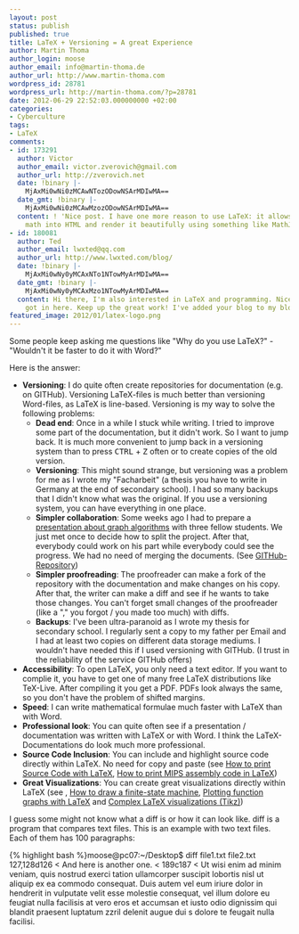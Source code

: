 ```yaml
---
layout: post
status: publish
published: true
title: LaTeX + Versioning = A great Experience
author: Martin Thoma
author_login: moose
author_email: info@martin-thoma.de
author_url: http://www.martin-thoma.com
wordpress_id: 28781
wordpress_url: http://martin-thoma.com/?p=28781
date: 2012-06-29 22:52:03.000000000 +02:00
categories:
- Cyberculture
tags:
- LaTeX
comments:
- id: 173291
  author: Victor
  author_email: victor.zverovich@gmail.com
  author_url: http://zverovich.net
  date: !binary |-
    MjAxMi0wNi0zMCAwNTozODowNSArMDIwMA==
  date_gmt: !binary |-
    MjAxMi0wNi0zMCAwMzozODowNSArMDIwMA==
  content: ! 'Nice post. I have one more reason to use LaTeX: it allows me to put
    math into HTML and render it beautifully using something like MathJax.'
- id: 180081
  author: Ted
  author_email: lwxted@qq.com
  author_url: http://www.lwxted.com/blog/
  date: !binary |-
    MjAxMi0wNy0yMCAxNTo1NTowMyArMDIwMA==
  date_gmt: !binary |-
    MjAxMi0wNy0yMCAxMzo1NTowMyArMDIwMA==
  content: Hi there, I'm also interested in LaTeX and programming. Nice blog you've
    got in here. Keep up the great work! I've added your blog to my blog roll.
featured_image: 2012/01/latex-logo.png
---
```

Some people keep asking me questions like "Why do you use LaTeX?" - "Wouldn't it be faster to do it with Word?"

Here is the answer:
<ul>
  <li><strong>Versioning</strong>: I do quite often create repositories for documentation (e.g. on GITHub). Versioning LaTeX-files is much better than versioning Word-files, as LaTeX is line-based. Versioning is my way to solve the following problems:
  <ul>
    <li><strong>Dead end</strong>: Once in a while I stuck while writing. I tried to improve some part of the documentation, but it didn't work. So I want to jump back. It is much more convenient to jump back in a versioning system than to press <kbd>CTRL</kbd> + <kbd>Z</kbd> often or to create copies of the old version.</li>
     <li><strong>Versioning</strong>: This might sound strange, but versioning was a problem for me as I wrote my "Facharbeit" (a thesis you have to write in Germany at the end of secondary school). I had so many backups that I didn't know what was the original. If you use a versioning system, you can have everything in one place.</li>
      <li><strong>Simpler collaboration</strong>: Some weeks ago I had to prepare a <a href="http://cloud.github.com/downloads/MartinThoma/ICPC-Referat/Graphentheorie-2.pdf">presentation about graph algorithms</a> with three fellow students. We just met once to decide how to split the project. After that, everybody could work on his part while everybody could see the progress. We had no need of merging the documents. (See <a href="https://github.com/MartinThoma/ICPC-Referat">GITHub-Repository</a>)</li>
      <li><strong>Simpler proofreading</strong>: The proofreader can make a fork of the repository with the documentation and make changes on his copy. After that, the writer can make a diff and see if he wants to take those changes. You can't forget small changes of the proofreader (like a "," you forgot / you made too much) with diffs.</li>
      <li><strong>Backups</strong>: I've been ultra-paranoid as I wrote my thesis for secondary school. I regularly sent a copy to my father per Email and I had at least two copies on different data storage mediums. I wouldn't have needed this if I used versioning with GITHub. (I trust in the reliability of the service GITHub offers)</li>
  </ul>
  </li>
  <li><strong>Accessibility</strong>: To open LaTeX, you only need a text editor. If you want to complie it, you have to get one of many free LaTeX distributions like TeX-Live. After compiling it you get a PDF. PDFs look always the same, so you don't have the problem of shifted margins.</li>
  <li><strong>Speed</strong>: I can write mathematical formulae much faster with LaTeX than with Word.</li>
  <li><strong>Professional look</strong>: You can quite often see if a presentation / documentation was written with LaTeX or with Word. I think the LaTeX-Documentations do look much more professional.</li>
  <li><strong>Source Code Inclusion</strong>: You can include and highlight source code directly within LaTeX. No need for copy and paste (see <a href="http://martin-thoma.com/how-to-print-source-code-with-latex/" title="How to print Source Code with LaTeX">How to print Source Code with LaTeX</a>, <a href="http://martin-thoma.com/how-print-mips-assembly-code-latex/" title="How to print MIPS assembly code in LaTeX">How to print MIPS assembly code in LaTeX</a>)</li>
  <li><strong>Great Visualizations</strong>: You can create great visualizations directly within LaTeX (see , <a href="http://martin-thoma.com/how-to-draw-a-finite-state-machine/" title="How to draw a finite-state machine">How to draw a finite-state machine</a>, <a href="http://martin-thoma.com/plotting-function-graphs-with-latex/" title="Plotting function graphs with LaTeX">Plotting function graphs with LaTeX</a> and <a href="http://martin-thoma.com/complex-latex-visualizations-tikz/" title="Complex LaTeX visualizations (Tikz)">Complex LaTeX visualizations (Tikz)</a>)</li>
</ul>

I guess some might not know what a diff is or how it can look like. diff is a program that compares text files. This is an example with two text files. Each of them has 100 paragraphs:

{% highlight bash %}moose@pc07:~/Desktop$ diff file1.txt file2.txt 
127,128d126
< And here is another one.
< 
189c187
< Ut wisi enim ad minim veniam, quis nostrud exerci tation ullamcorper suscipit lobortis nisl ut aliquip ex ea commodo consequat. Duis autem vel eum iriure dolor in hendrerit in vulputate velit esse molestie consequat, vel illum dolore eu feugiat nulla facilisis at vero eros et accumsan et iusto odio dignissim qui blandit praesent luptatum zzril delenit augue dui s dolore te feugait nulla facilisi. 
